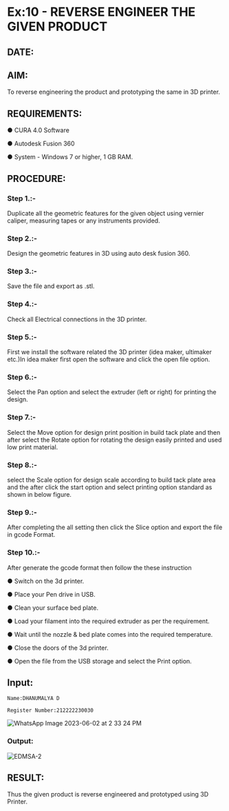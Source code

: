 # Ex:10 - REVERSE ENGINEER THE GIVEN PRODUCT

## DATE: 

## AIM: 

To reverse engineering the product and prototyping the same in 3D printer.

## REQUIREMENTS:

 ●	CURA 4.0 Software
 
 ●	Autodesk Fusion 360
 
 ●	System - Windows 7 or higher, 1 GB RAM.

## PROCEDURE:

### Step 1.:-

Duplicate all the geometric features for the given object using vernier caliper, measuring tapes or any instruments provided.

### Step 2.:-

Design the geometric features in 3D using auto desk fusion 360.

### Step 3.:-

Save the file and export as .stl.

### Step 4.:- 

Check all Electrical connections in the 3D printer.

### Step 5.:-

First we install the software related the 3D printer (idea maker, ultimaker etc.)In idea maker first open the software and click the open file option.

### Step 6.:- 

Select the Pan option and select the extruder (left or right) for printing the design.

### Step 7.:- 

Select the Move option for design print position in build tack plate and then after select the Rotate option for rotating the design easily printed and used low print material.

### Step 8.:- 

select the Scale option for design scale according to build tack plate area and the after click the start option and select printing option standard as shown in below figure.

### Step 9.:- 

After completing the all setting then click the Slice option and export the file in gcode Format.

### Step 10.:- 

After generate the gcode format then follow the these instruction 

  ●	Switch on the 3d printer.
  
  ●	Place your Pen drive in USB.
  
  ●	Clean your surface bed plate.
  
  ●	Load your filament into the required extruder as per the requirement.
  
  ●	Wait until the nozzle & bed plate comes into the required temperature.
  
  ●	Close the doors of the 3d printer.
  
  ●	Open the file from the USB storage and select the Print option.

## Input:
```
Name:DHANUMALYA D

Register Number:212222230030
```
![WhatsApp Image 2023-06-02 at 2 33 24 PM](https://github.com/Dhanudhanaraj/Ex.-10---REVERSE-ENGINEER-THE-GIVEN-PRODUCT/assets/119218812/289b2473-5ec2-4d9e-9aa1-a8dcabde25d9)

### Output:

![EDMSA-2](https://github.com/Dhanudhanaraj/Ex.-10---REVERSE-ENGINEER-THE-GIVEN-PRODUCT/assets/119218812/5b9def4f-2548-4f22-88a8-56954b3ccae2)

## RESULT:

Thus the given product is reverse engineered and prototyped using 3D Printer.
